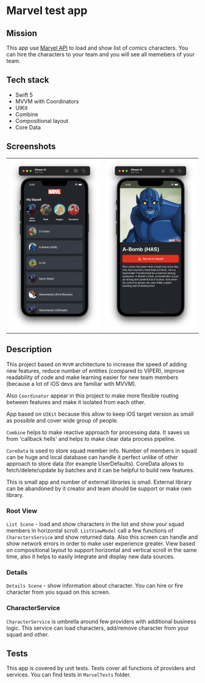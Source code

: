 # Marvel test app

## Mission
This app use [Marvel API](https://developer.marvel.com/docs) to load and show list of comics characters. You can hire the characters to your team and you will see all memebers of your team.

## Tech stack
- Swift 5
- MVVM with Coordinators
- UIKit
- Combine
- Compositional layout
- Core Data

## Screenshots
<table>
  <tr>
    <th width="50%"><img src="Images/list.png"></th>
    <th width="50%"><img src="Images/detail.png"></th>
  </tr>
</table>

## Description
This project based on `MVVM` architecture  to increase the speed of adding new features, reduce number of entities (compared to VIPER), improve readability of code and make learning easier for new team members (because a lot of iOS devs are familiar with MVVM).

Also `Coordinator` appear in this project to make more flexible routing between features and make it isolated from each other.

App based on `UIKit` because this allow to keep iOS target version as small as possible and cover wide group of people. 

`Combine` helps to make reactive approach for processing data. It saves us from 'callback hells' and helps to make clear data process pipeline.

`CoreData` is used to store squad member info. Number of members in squad can be huge and local database can handle it perfect unlike of other approach to store data (for example UserDefaults). CoreData allows to fetch/delete/update by batches and it can be helpful to build new features.

This is small app and number of external libraries is small. External library can be abandoned by it creator and team should be support or make own library.


### Root View
`List Scene` - load and show characters in the list and show your squad members in horizontal scroll. `ListViewModel` call a few functions of `CharactersService` and show returned data. Also this screen can handle and show network errors in order to make user experience greater. View based on compositional layout to support horizontal and vertical scroll in the same time, also it helps to easily integrate and display new data sources.

### Details
`Details Scene` - show information about character. You can hire or fire character from you squad on this screen. 

### CharacterService
`CharacterService` is umbrella around few providers with additional business logic. This service can load characters, add/remove character from your squad and other.

## Tests
This app is covered by unit tests. Tests cover all functions of providers and services. You can find tests in `MarvelTests` folder.